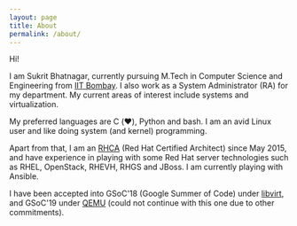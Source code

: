 ```yaml
---
layout: page
title: About
permalink: /about/
---
```


Hi!

I am Sukrit Bhatnagar, currently pursuing M.Tech in Computer Science and Engineering from [IIT Bombay](http://www.iitb.ac.in). I also work as a System Administrator (RA) for my department. My current areas of interest include systems and virtualization.

My preferred languages are C (:heart:), Python and bash. I am an avid Linux user and like doing system (and kernel) programming.

Apart from that, I am an [RHCA](https://www.redhat.com/en/services/certification/rhca) (Red Hat Certified Architect) since May 2015, and have experience in playing with some Red Hat server technologies such as RHEL, OpenStack, RHEVH, RHGS and JBoss. I am currently playing with Ansible.

I have been accepted into GSoC'18 (Google Summer of Code) under [libvirt](https://summerofcode.withgoogle.com/organizations/4775809127022592/#4704058003161088), and GSoC'19 under [QEMU](https://wiki.qemu.org/Google_Summer_of_Code_2019#PVRDMA_Live_Migration) (could not continue with this one due to other commitments).
